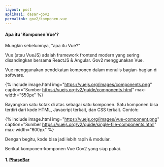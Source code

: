 ```yaml
---
layout: post
aplikasi: dasar-gov2
permalink: gov2/komponen-vue
---
```


#### Apa itu 'Komponen Vue'?

Mungkin sebelumnya, "apa itu Vue?"

Vue (atau VueJS) adalah framework frontend modern yang sering disandingkan bersama ReactJS & Angular. Gov2 menggunakan Vue.

Vue menggunakan pendekatan komponen dalam menulis bagian-bagian di software.

{% include image.html
    img="https://vuejs.org/images/components.png"
    caption="Sumber https://vuejs.org/v2/guide/components.html"
    max-width="550px"
%}

Bayangkan satu kotak di atas sebagai satu komponen. Satu komponen bisa terdiri dari kode HTML, Javacript terkait, dan CSS terkait. Contoh:

{% include image.html
    img="https://vuejs.org/images/vue-component.png"
    caption="Sumber https://vuejs.org/v2/guide/single-file-components.html"
    max-width="600px"
%}

Dengan begitu, kode bisa jadi lebih rapih & modular.

Berikut komponen-komponen Vue Gov2 yang siap pakai.

#### 1. [PhaseBar](https://github.com/wibisastro/gov2phasebar)



